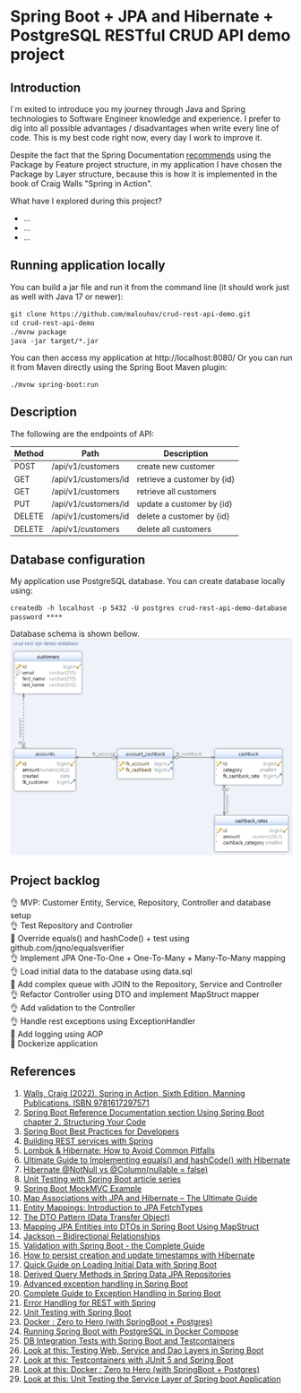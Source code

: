 # Spring Boot + JPA and Hibernate + PostgreSQL RESTful CRUD API demo project

## Introduction
I`m exited to introduce you my journey through Java and Spring technologies to Software Engineer knowledge and experience.
I prefer to dig into all possible advantages / disadvantages when write every line of code.
This is my best code right now, every day I work to improve it.

Despite the fact that the Spring Documentation [recommends](https://docs.spring.io/spring-boot/docs/current/reference/html/using.html#using.structuring-your-code) using the Package by Feature project structure, 
in my application I have chosen the Package by Layer structure, 
because this is how it is implemented in the book of Craig Walls "Spring in Action".

What have I explored during this project?
* ...
* ...
* ...

## Running application locally
You can build a jar file and run it from the command line (it should work just as well with Java 17 or newer):
```
git clone https://github.com/malouhov/crud-rest-api-demo.git
cd crud-rest-api-demo
./mvnw package
java -jar target/*.jar
```
You can then access my application at http://localhost:8080/
Or you can run it from Maven directly using the Spring Boot Maven plugin:
```
./mvnw spring-boot:run
```

## Description
The following are the endpoints of API:</br>

| Method | Path                 | Description                 |            
|--------|----------------------|-----------------------------|
| POST   | /api/v1/customers    | create new customer         |
| GET    | /api/v1/customers/id | retrieve a customer by {id} |
| GET    | /api/v1/customers    | retrieve all customers      |
| PUT    | /api/v1/customers/id | update a customer by {id}   |
| DELETE | /api/v1/customers/id | delete a customer by {id}   |
| DELETE | /api/v1/customers    | delete all customers        |

## Database configuration
My application use PostgreSQL database. You can create database locally using:
```
createdb -h localhost -p 5432 -U postgres crud-rest-api-demo-database
password ****
```

Database schema is shown bellow.
![Database schema](./src/main/resources/static/img/crud-rest-api-demo-database.png)

## Project backlog
:ok_hand: MVP: Customer Entity, Service, Repository, Controller and database setup</br>
:ok_hand: Test Repository and Controller</br>
:construction_worker: Override equals() and hashCode() + test using github.com/jqno/equalsverifier</br>
:ok_hand: Implement JPA One-To-One + One-To-Many + Many-To-Many mapping</br>
:ok_hand: Load initial data to the database using data.sql</br>
:construction_worker: Add complex queue with JOIN to the Repository, Service and Controller</br>
:ok_hand: Refactor Controller using DTO and implement MapStruct mapper</br>
:ok_hand: Add validation to the Controller</br>
:ok_hand: Handle rest exceptions using ExceptionHandler</br>
:construction_worker: Add logging using AOP</br>
:construction_worker: Dockerize application</br>

## References
1. [Walls, Craig (2022). Spring in Action, Sixth Edition. Manning Publications. ISBN 9781617297571](https://www.manning.com/books/spring-in-action-sixth-edition)</br>
2. [Spring Boot Reference Documentation section Using Spring Boot chapter 2. Structuring Your Code](https://docs.spring.io/spring-boot/docs/current/reference/html/using.html#using.structuring-your-code)</br>
3. [Spring Boot Best Practices for Developers](https://medium.com/@raviyasas/spring-boot-best-practices-for-developers-3f3bdffa0090)</br>
4. [Building REST services with Spring](https://spring.io/guides/tutorials/rest/)</br>
5. [Lombok & Hibernate: How to Avoid Common Pitfalls](https://thorben-janssen.com/lombok-hibernate-how-to-avoid-common-pitfalls/)</br>
6. [Ultimate Guide to Implementing equals() and hashCode() with Hibernate](https://thorben-janssen.com/ultimate-guide-to-implementing-equals-and-hashcode-with-hibernate/)</br>
7. [Hibernate @NotNull vs @Column(nullable = false)](https://www.baeldung.com/hibernate-notnull-vs-nullable)</br>
8. [Unit Testing with Spring Boot article series](https://reflectoring.io/unit-testing-spring-boot/)</br>
9. [Spring Boot MockMVC Example](https://howtodoinjava.com/spring-boot2/testing/spring-boot-mockmvc-example/)</br>
10. [Map Associations with JPA and Hibernate – The Ultimate Guide](https://thorben-janssen.com/ultimate-guide-association-mappings-jpa-hibernate/)</br>
11. [Entity Mappings: Introduction to JPA FetchTypes](https://thorben-janssen.com/entity-mappings-introduction-jpa-fetchtypes/)</br>
12. [The DTO Pattern (Data Transfer Object)](https://www.baeldung.com/java-dto-pattern)</br>
13. [Mapping JPA Entities into DTOs in Spring Boot Using MapStruct](https://auth0.com/blog/how-to-automatically-map-jpa-entities-into-dtos-in-spring-boot-using-mapstruct/)</br>
14. [Jackson – Bidirectional Relationships](https://www.baeldung.com/jackson-bidirectional-relationships-and-infinite-recursion)</br>
15. [Validation with Spring Boot - the Complete Guide](https://reflectoring.io/bean-validation-with-spring-boot/)</br>
16. [How to persist creation and update timestamps with Hibernate](https://thorben-janssen.com/persist-creation-update-timestamps-hibernate/)</br>
17. [Quick Guide on Loading Initial Data with Spring Boot](https://www.baeldung.com/spring-boot-data-sql-and-schema-sql)</br>
18. [Derived Query Methods in Spring Data JPA Repositories](https://www.baeldung.com/spring-data-derived-queries)</br>
19. [Advanced exception handling in Spring Boot](https://hyperskill.org/learn/step/19855)</br>
20. [Complete Guide to Exception Handling in Spring Boot](https://reflectoring.io/spring-boot-exception-handling/)</br>
21. [Error Handling for REST with Spring](https://www.baeldung.com/exception-handling-for-rest-with-spring)</br>
22. [Unit Testing with Spring Boot](https://reflectoring.io/unit-testing-spring-boot/)</br>
23. [Docker : Zero to Hero (with SpringBoot + Postgres)](https://isurunuwanthilaka.medium.com/docker-zero-to-hero-with-springboot-postgres-e0b8c3a4dccb)</br>
22. [Running Spring Boot with PostgreSQL in Docker Compose](https://www.baeldung.com/spring-boot-postgresql-docker)</br>
23. [DB Integration Tests with Spring Boot and Testcontainers](https://www.baeldung.com/spring-boot-testcontainers-integration-test)</br>
24. [Look at this: Testing Web, Service and Dao Layers in Spring Boot](https://howtodoinjava.com/spring-boot2/testing/spring-boot-2-junit-5/)</br>
25. [Look at this: Testcontainers with JUnit 5 and Spring Boot](https://howtodoinjava.com/spring-boot/testcontainers-with-junit-and-spring-boot/)</br>
26. [Look at this: Docker : Zero to Hero (with SpringBoot + Postgres)](https://isurunuwanthilaka.medium.com/docker-zero-to-hero-with-springboot-postgres-e0b8c3a4dccb)</br>
27. [Look at this: Unit Testing the Service Layer of Spring boot Application](https://1kevinson.com/testing-service-spring-boot/)</br>